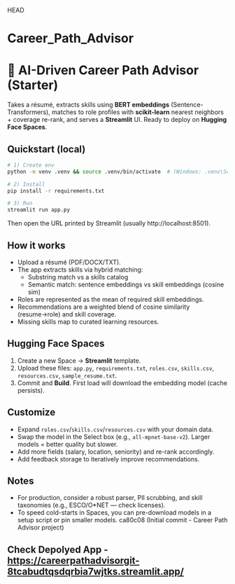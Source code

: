 HEAD
# Career_Path_Advisor

# 🧭 AI-Driven Career Path Advisor (Starter)

Takes a résumé, extracts skills using **BERT embeddings** (Sentence-Transformers),
matches to role profiles with **scikit-learn** nearest neighbors + coverage re-rank,
and serves a **Streamlit** UI. Ready to deploy on **Hugging Face Spaces**.

## Quickstart (local)

```bash
# 1) Create env
python -m venv .venv && source .venv/bin/activate  # (Windows: .venv\Scripts\activate)

# 2) Install
pip install -r requirements.txt

# 3) Run
streamlit run app.py
```

Then open the URL printed by Streamlit (usually http://localhost:8501).

## How it works

- Upload a résumé (PDF/DOCX/TXT).
- The app extracts skills via hybrid matching:
  - Substring match vs a skills catalog
  - Semantic match: sentence embeddings vs skill embeddings (cosine sim)
- Roles are represented as the mean of required skill embeddings.
- Recommendations are a weighted blend of cosine similarity (resume→role) and skill coverage.
- Missing skills map to curated learning resources.

## Hugging Face Spaces

1. Create a new Space → **Streamlit** template.
2. Upload these files: `app.py`, `requirements.txt`, `roles.csv`, `skills.csv`, `resources.csv`, `sample_resume.txt`.
3. Commit and **Build**. First load will download the embedding model (cache persists).

## Customize

- Expand `roles.csv`/`skills.csv`/`resources.csv` with your domain data.
- Swap the model in the Select box (e.g., `all-mpnet-base-v2`). Larger models = better quality but slower.
- Add more fields (salary, location, seniority) and re-rank accordingly.
- Add feedback storage to iteratively improve recommendations.

## Notes

- For production, consider a robust parser, PII scrubbing, and skill taxonomies (e.g., ESCO/O*NET — check licenses).
- To speed cold-starts in Spaces, you can pre-download models in a setup script or pin smaller models.
 ca80c08 (Initial commit - Career Path Advisor project)

## Check Depolyed App - https://careerpathadvisorgit-8tcabudtqsdqrbia7wjtks.streamlit.app/

